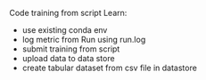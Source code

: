 Code training from script
Learn:
- use existing conda env
- log metric from Run using run.log
- submit training from script
- upload data to data store
- create tabular dataset from csv file in datastore